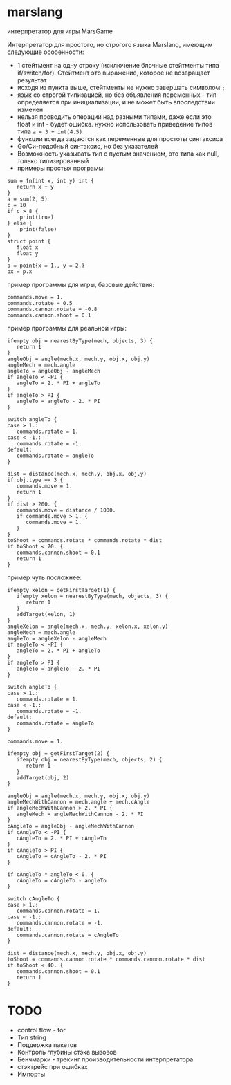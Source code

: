 # marslang
интерпретатор для игры MarsGame

Интерпретатор для простого, но строгого языка Marslang, имеющим следующие особенности:
* 1 стейтмент на одну строку (исключение блочные стейтменты типа if/switch/for). Стейтмент это выражение, которое не возвращает результат
* исходя из пункта выше, стейтменты не нужно завершать символом `;`
* язык со строгой типизацией, но без объявления переменных - тип определяется при инициализации, и не может быть впоследствии изменен
* нельзя проводить операции над разными типами, даже если это float и int - будет ошибка. нужно использовать приведение типов типа `a = 3 + int(4.5)`
* функции всегда задаются как переменные для простоты синтаксиса
* Go/Cи-подобный синтаксис, но без указателей
* Возможность указывать тип с пустым значением, это типа как null, только типизированный
* примеры простых программ:
```
sum = fn(int x, int y) int {
   return x + y
}
a = sum(2, 5)
c = 10
if c > 8 {
    print(true)
} else {
    print(false)
}
struct point {
   float x
   float y
}
p = point{x = 1., y = 2.}
px = p.x
```

пример программы для игры, базовые действия:
```
commands.move = 1.
commands.rotate = 0.5
commands.cannon.rotate = -0.8
commands.cannon.shoot = 0.1
```

пример программы для реальной игры:
```
ifempty obj = nearestByType(mech, objects, 3) {
   return 1
}
angleObj = angle(mech.x, mech.y, obj.x, obj.y)
angleMech = mech.angle
angleTo = angleObj - angleMech
if angleTo < -PI {
   angleTo = 2. * PI + angleTo
}
if angleTo > PI {
   angleTo = angleTo - 2. * PI
}

switch angleTo {
case > 1.:
   commands.rotate = 1.
case < -1.:
   commands.rotate = -1.
default:
   commands.rotate = angleTo
}

dist = distance(mech.x, mech.y, obj.x, obj.y)
if obj.type == 3 {
   commands.move = 1.
   return 1
}
if dist > 200. {
   commands.move = distance / 1000.
   if commands.move > 1. {
      commands.move = 1.
   }
}
toShoot = commands.rotate * commands.rotate * dist
if toShoot < 70. {
   commands.cannon.shoot = 0.1
   return 1
}
```

пример чуть посложнее:
```
ifempty xelon = getFirstTarget(1) {
   ifempty xelon = nearestByType(mech, objects, 3) {
      return 1
   }
   addTarget(xelon, 1)
}
angleXelon = angle(mech.x, mech.y, xelon.x, xelon.y)
angleMech = mech.angle
angleTo = angleXelon - angleMech
if angleTo < -PI {
   angleTo = 2. * PI + angleTo
}
if angleTo > PI {
   angleTo = angleTo - 2. * PI
}

switch angleTo {
case > 1.:
   commands.rotate = 1.
case < -1.:
   commands.rotate = -1.
default:
   commands.rotate = angleTo
}

commands.move = 1.

ifempty obj = getFirstTarget(2) {   
   ifempty obj = nearestByType(mech, objects, 2) {
      return 1
   }
   addTarget(obj, 2)
}

angleObj = angle(mech.x, mech.y, obj.x, obj.y)
angleMechWithCannon = mech.angle + mech.cAngle
if angleMechWithCannon > 2. * PI {
   angleMech = angleMechWithCannon - 2. * PI
}
cAngleTo = angleObj - angleMechWithCannon
if cAngleTo < -PI {
   cAngleTo = 2. * PI + cAngleTo
}
if cAngleTo > PI {
   cAngleTo = cAngleTo - 2. * PI
}

if cAngleTo * angleTo < 0. {
   cAngleTo = cAngleTo - angleTo
}

switch cAngleTo {
case > 1.:
   commands.cannon.rotate = 1.
case < -1.:
   commands.cannon.rotate = -1.
default:
   commands.cannon.rotate = cAngleTo
}

dist = distance(mech.x, mech.y, obj.x, obj.y)
toShoot = commands.cannon.rotate * commands.cannon.rotate * dist
if toShoot < 40. {
   commands.cannon.shoot = 0.1
   return 1
}

```

# TODO
* control flow - for
* Тип string
* Поддержка пакетов
* Контроль глубины стэка вызовов
* Бенчмарки - трэкинг производительности интерпретатора
* стэктрейс при ошибках
* Импорты
